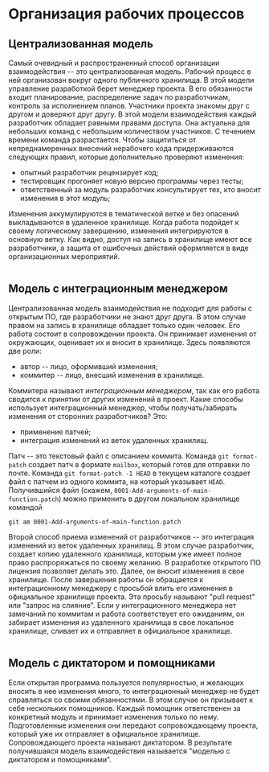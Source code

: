 # Организация рабочих процессов

<!-- Что такое рабочий процесс? -->


## Централизованная модель

Самый очевидный и распространенный способ организации взаимодействия -- это централизованная модель.
Рабочий процесс в ней организован вокруг одного публичного хранилища.
В этой модели управление разработкой берет менеджер проекта.
В его обязанности входит планирование, распределение задач по разработчикам, контроль за исполнением планов.
Участники проекта знакомы друг с другом и доверяют друг другу.
В этой модели взаимодействия каждый разработчик обладает равными правами доступа.
Она актуальна для небольших команд с небольшим количеством участников.
С течением времени команда разрастается.
Чтобы защититься от непреднамеренных внесений нерабочего кода придерживаются следующих правил, которые дополнительно проверяют изменения:
* опытный разработчик рецензирует код;
* тестировщик прогоняет новую версию программы через тесты;
* ответственный за модуль разработчик консультирует тех, кто вносит изменения в этот модуль;

Изменения аккумулируются в тематической ветке и без опасений выкладываются в удаленное хранилище.
Когда работа подойдет к своему логическому завершению, изменения интегрируются в основную ветку.
Как видно, доступ на запись в хранилище имеют все разработчики, а защита от ошибочных действий оформляется в виде организационных мероприятий.


```{figure} ./images/workflow-central.png
```


## Модель с интеграционным менеджером

Централизованная модель взаимодействия не подходит для работы с открытым ПО, где разработчики не знают друг друга.
В этом случае правом на запись в хранилище обладает только один человек.
Его работа состоит в сопровождении проекта.
Он принимает изменения от окружающих, оценивает их и вносит в хранилище.
Здесь появляются две роли:
* автор -- лицо, оформивший изменения;
* коммитер -- лицо, внесший изменения в хранилище.

Коммитера называют *интеграционным менеджером*, так как его работа сводится к принятии от других изменений в проект.
Какие способы использует интеграционный менеджер, чтобы получать/забирать изменения от сторонних разработчиков?
Это:
* применение патчей;
* интеграция изменений из веток удаленных хранилищ.

Патч -- это текстовый файл с описанием коммита.
Команда `git format-patch` создает патч в формате `mailbox`, который готов для отправки по почте.
Команда `git format-patch -1 HEAD` в текущем каталоге создает файл с патчем из одного коммита, на который указывает `HEAD`.
Получившийся файл (скажем, `0001-Add-arguments-of-main-function.patch`) можно применить в другом локальном хранилище командой
```
git am 0001-Add-arguments-of-main-function.patch
```

Второй способ приема изменений от разработчиков -- это интеграция изменений из веток удаленных хранилищ.
В этом случае разработчик, создает копию удаленного хранилища, которым уже имеет полное право распроряжаться по своему желанию.
В разработке открытого ПО лицензия позволяет делать это.
Далее, он вносит изменения в свое хранилище.
После завершения работы он обращается к интеграционному менеджеру с просьбой влить его изменения в официальное хранилище проекта.
Эта просьбу называют "pull request" или "запрос на слияние".
Если у интеграционного менеджера нет замечаний по коммитам и работа соответствует его ожиданиям, он забирает изменения из удаленного хранилища в свое локальное хранилище, сливает их и отправляет в официальное хранилище.

```{figure} ./images/workflow-integration-manager.png
```


## Модель с диктатором и помощниками

Если открытая программа пользуется популярностью, и желающих вносить в нее изменения много, то интеграционный менеджер не будет справляться со своими обязанностями.
В этом случае он призывает к себе нескольких помощников.
Каждый помощник ответственен за конкретный модуль и принимает изменения только по нему.
Подготовленные изменения они передают сопровождающему проекта, который уже их отправляет в официальное хранилище.
Сопровождающего проекта называют диктатором.
В результате получившаяся модель взаимодействия называется "моделью с диктатором и помощниками".

```{figure} ./images/workflow-dictator.png
```


<!--
* [Магистральная разработка](https://www.atlassian.com/ru/continuous-delivery/continuous-integration/trunk-based-development)
* [Gitflow](https://www.atlassian.com/ru/git/tutorials/comparing-workflows/gitflow-workflow)
-->
